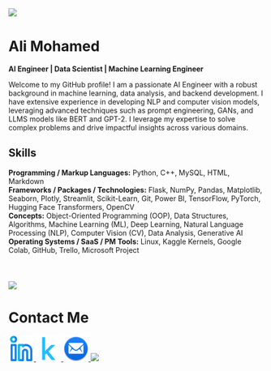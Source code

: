 <!--     Header -->
<img src="https://capsule-render.vercel.app/api?type=waving&color=gradient&height=200&section=header&text=Hello%20World!😁&fontSize=70&animation=blink&fontAlign=33&fontAlignY=30" />

<!--     Paragraph -->
<h1>Ali Mohamed</h1>
<p><strong> AI Engineer | Data Scientist | Machine Learning Engineer </strong></p>
<p>Welcome to my GitHub profile! I am a passionate AI Engineer with a robust background in machine learning, data analysis, and backend development. I have extensive experience in developing NLP and computer vision models, leveraging advanced techniques such as prompt engineering, GANs, and LLMS models like BERT and GPT-2. I leverage my expertise to solve complex problems and drive impactful insights across various domains.</p>

<h2>Skills</h2>
<div><strong>Programming / Markup Languages:</strong> Python, C++, MySQL, HTML, Markdown</div>
<div><strong>Frameworks / Packages / Technologies:</strong> Flask, NumPy, Pandas, Matplotlib, Seaborn, Plotly, Streamlit, Scikit-Learn, Git, Power BI, TensorFlow, PyTorch, Hugging Face Transformers, OpenCV</div>
<div><strong>Concepts:</strong> Object-Oriented Programming (OOP), Data Structures, Algorithms, Machine Learning (ML), Deep Learning, Natural Language Processing (NLP), Computer Vision (CV), Data Analysis, Generative AI</div>
<div><strong>Operating Systems / SaaS / PM Tools:</strong> Linux, Kaggle Kernels, Google Colab, GitHub, Trello, Microsoft Project</div>


<!--     Stats -->
<br>
<br>
<br> 
<a href="https://github.com/alim9hamed/convoychat">
  <img height=200 align="center" src="https://github-readme-stats.vercel.app/api/top-langs?username=alim9hamed&layout=compact&langs_count=8&card_width=500" />
</a>



<!--     Links -->
<h1>Contact Me</h1>
<a href="https://www.linkedin.com/in/ِali-mohamed-4218391b1">
  <img height="50" src="linkedin.png"/>
<!-- </a>
<a href="https://www.facebook.com/profile.php?id=100078176362609&mibextid=b06tZ0">
  <img height="50" src="facebook.png"/>
</a> -->
<a href="https://www.kaggle.com/alimohamed01">
  <img height="50" src="kaggle.png"/>
</a>
<a href="mailto:alim9hamem1000@gmail.com">
  <img height="50" src="email.png"/>
</a>

<!--     Footer -->
<img src="https://capsule-render.vercel.app/api?type=waving&color=gradient&height=100&section=footer&fontSize=70&animation=blink&fontAlign=33&fontAlignY=30" />
